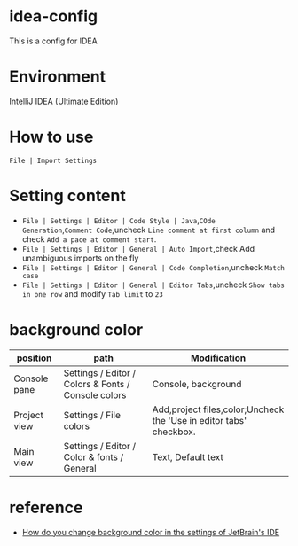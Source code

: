 # idea-config
This is a config for IDEA

# Environment
IntelliJ IDEA  (Ultimate Edition)

# How to use
`File | Import Settings`

# Setting content
- `File | Settings | Editor | Code Style | Java`,`COde Generation`,`Comment Code`,uncheck `Line comment at first column` and check `Add a pace at comment start`.
- `File | Settings | Editor | General | Auto Import`,check Add unambiguous imports on the fly
- `File | Settings | Editor | General | Code Completion`,uncheck `Match case`
- `File | Settings | Editor | General | Editor Tabs`,uncheck `Show tabs in one row` and modify `Tab limit` to `23`

# background color
position  | path   |  Modification
-------- | --------- | -------------
Console pane | Settings / Editor / Colors & Fonts / Console colors | Console, background
Project view | Settings / File colors | Add,project files,color;Uncheck the 'Use in editor tabs' checkbox.
Main view  | Settings / Editor / Color & fonts / General   |Text, Default text

# reference
- [How do you change background color in the settings of JetBrain's IDE](https://stackoverflow.com/questions/19411510/how-do-you-change-background-color-in-the-settings-of-jetbrains-ide)
